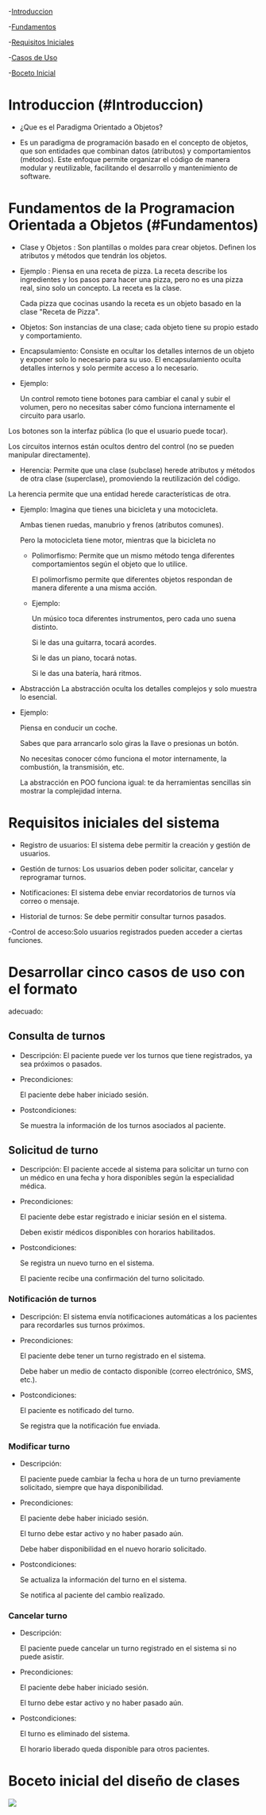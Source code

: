 -[Introduccion](#introduccion)

-[Fundamentos](#Fundamentos)

-[Requisitos Iniciales](#Requisitos)

-[Casos de Uso](#casos)

-[Boceto Inicial](#Boceto)

# Introduccion (#Introduccion)

 - ¿Que es el Paradigma Orientado a Objetos?

 -  Es un paradigma de programación basado en el concepto de objetos, que son entidades que combinan datos 
    (atributos) y comportamientos (métodos). Este enfoque permite organizar el código de manera modular y 
    reutilizable, facilitando el desarrollo y mantenimiento de software.


# Fundamentos de la Programacion Orientada a Objetos (#Fundamentos)

 - Clase y Objetos : Son plantillas o moldes para crear objetos. Definen los atributos y métodos que tendrán los 
                    objetos.
 
 - Ejemplo : Piensa en una receta de pizza. La receta describe los ingredientes y los pasos para hacer una pizza, 
   pero no es una pizza real, sino solo un concepto.
   La receta es la clase.

    Cada pizza que cocinas usando la receta es un objeto basado en la clase "Receta de Pizza".


  - Objetos: Son instancias de una clase; cada objeto tiene su propio estado y comportamiento.

 
  - Encapsulamiento: Consiste en ocultar los detalles internos de un objeto y exponer solo lo necesario para su uso.
  El encapsulamiento oculta detalles internos y solo permite acceso a lo necesario.

  - Ejemplo:

     Un control remoto tiene botones para cambiar el canal y subir el volumen, pero no necesitas saber cómo funciona 
    internamente el circuito para usarlo.

  Los botones son la interfaz pública (lo que el usuario puede tocar).

  Los circuitos internos están ocultos dentro del control (no se pueden manipular directamente).


- Herencia: 
  Permite que una clase (subclase) herede atributos y métodos de otra clase (superclase), promoviendo la 
  reutilización del código.

La herencia permite que una entidad herede características de otra.

- Ejemplo:
   Imagina que tienes una bicicleta y una motocicleta.

    Ambas tienen ruedas, manubrio y frenos (atributos comunes).

    Pero la motocicleta tiene motor, mientras que la bicicleta no

  - Polimorfismo: Permite que un mismo método tenga diferentes comportamientos según el objeto que lo utilice.

    El polimorfismo permite que diferentes objetos respondan de manera diferente a una misma acción.

  - Ejemplo:

    Un músico toca diferentes instrumentos, pero cada uno suena distinto.

    Si le das una guitarra, tocará acordes.

    Si le das un piano, tocará notas.

    Si le das una batería, hará ritmos.

- Abstracción
  La abstracción oculta los detalles complejos y solo muestra lo esencial.

- Ejemplo:  

    Piensa en conducir un coche.

    Sabes que para arrancarlo solo giras la llave o presionas un botón.

    No necesitas conocer cómo funciona el motor internamente, la combustión, la transmisión, etc.

    La abstracción en POO funciona igual: te da herramientas sencillas sin mostrar la complejidad interna.


# Requisitos iniciales del sistema

- Registro de usuarios: El sistema debe permitir la creación y gestión de usuarios.

- Gestión de turnos: Los usuarios deben poder solicitar, cancelar y reprogramar turnos.

- Notificaciones: El sistema debe enviar recordatorios de turnos vía correo o mensaje.

- Historial de turnos: Se debe permitir consultar turnos pasados.

-Control de acceso:Solo usuarios registrados pueden acceder a ciertas funciones.


# Desarrollar cinco casos de uso con el formato
  adecuado:
  
  
## Consulta de turnos

-  Descripción:
   El paciente puede ver los turnos que tiene registrados, ya sea próximos o pasados.

-  Precondiciones:

   El paciente debe haber iniciado sesión.

- Postcondiciones:

   Se muestra la información de los turnos asociados al paciente.


## Solicitud de turno


- Descripción:
  El paciente accede al sistema para solicitar un turno con un médico en una fecha y hora disponibles según la 
  especialidad médica.

- Precondiciones:

  El paciente debe estar registrado e iniciar sesión en el sistema.

  Deben existir médicos disponibles con horarios habilitados.

- Postcondiciones:

  Se registra un nuevo turno en el sistema.

  El paciente recibe una confirmación del turno solicitado.


### Notificación de turnos


- Descripción:
  El sistema envía notificaciones automáticas a los pacientes para recordarles sus turnos próximos.

- Precondiciones:

  El paciente debe tener un turno registrado en el sistema.

  Debe haber un medio de contacto disponible (correo electrónico, SMS, etc.).

- Postcondiciones:

  El paciente es notificado del turno.

  Se registra que la notificación fue enviada.
 
### Modificar turno

- Descripción:

  El paciente puede cambiar la fecha u hora de un turno previamente solicitado, siempre que haya disponibilidad.

- Precondiciones:

  El paciente debe haber iniciado sesión.

  El turno debe estar activo y no haber pasado aún.

  Debe haber disponibilidad en el nuevo horario solicitado.

- Postcondiciones:

  Se actualiza la información del turno en el sistema.

  Se notifica al paciente del cambio realizado.

### Cancelar turno

- Descripción:

  El paciente puede cancelar un turno registrado en el sistema si no puede asistir.

- Precondiciones:

  El paciente debe haber iniciado sesión.

  El turno debe estar activo y no haber pasado aún.

- Postcondiciones:

  El turno es eliminado del sistema.

  El horario liberado queda disponible para otros pacientes.



# Boceto inicial del diseño de clases

![](image.png)





 
